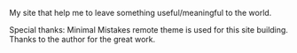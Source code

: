 My site that help me to leave something useful/meaningful to the world.

Special thanks:
Minimal Mistakes remote theme is used for this site building.
Thanks to the author for the great work.
